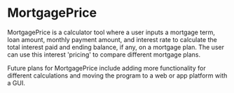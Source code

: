 # MortgagePrice
MortgagePrice is a calculator tool where a user inputs a mortgage term, loan amount, monthly payment amount, and interest rate to calculate the total interest paid and ending balance, if any, on a mortgage plan. The user can use this interest 'pricing' to compare different mortgage plans.

Future plans for MortgagePrice include adding more functionality for different calculations and moving the program to a web or app platform with a GUI.
